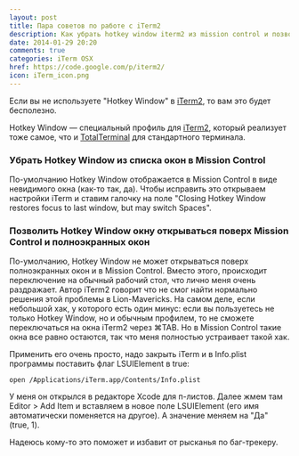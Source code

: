 ```yaml
---
layout: post
title: Пара советов по работе с iTerm2
description: Как убрать hotkey window iterm2 из mission control и позволить ему работать в полноэкранных приложениях
date: 2014-01-29 20:20
comments: true
categories: iTerm OSX 
href: https://code.google.com/p/iterm2/
icon: iTerm_icon.png
---
```


Если вы не используете "Hotkey Window" в [iTerm2](https://code.google.com/p/iterm2/), то вам это будет бесполезно.

Hotkey Window — специальный профиль для [iTerm2](https://code.google.com/p/iterm2/), который реализует тоже самое, что и [TotalTerminal](http://totalterminal.binaryage.com) для стандартного терминала.

### Убрать Hotkey Window из списка окон в Mission Control

По-умолчанию Hotkey Window отображается в Mission Control в виде невидимого окна (как-то так, да). Чтобы исправить это открываем настройки iTerm и ставим галочку на поле "Closing Hotkey Window restores focus to last window, but may switch Spaces".

### Позволить Hotkey Window окну открываться поверх Mission Control и полноэкранных окон

По-умолчанию, Hotkey Window не может открываться поверх полноэкранных окон и в Mission Control. Вместо этого, происходит переключение на обычный рабочий стол, что лично меня очень раздражает. Автор iTerm2 говорит что не смог найти нормально решения этой проблемы в Lion-Mavericks. На самом деле, если небольшой хак, у которого есть один минус: если вы пользуетесь не только Hotkey Window, но и обычным профилем, то не сможете переключаться на окна iTerm2 через ⌘TAB. Но в Mission Control такие окна все равно остаются, так что меня полностью устраивает такой хак.

Применить его очень просто, надо закрыть iTerm и в Info.plist программы поставить флаг LSUIElement в true:

    open /Applications/iTerm.app/Contents/Info.plist

У меня он открылся в редакторе Xcode для п-листов. Далее жмем там Editor > Add Item и вставляем в новое поле LSUIElement (его имя автоматически поменяется на другое). А значение меняем на "Да" (true, 1).

Надеюсь кому-то это поможет и избавит от рысканья по баг-трекеру.